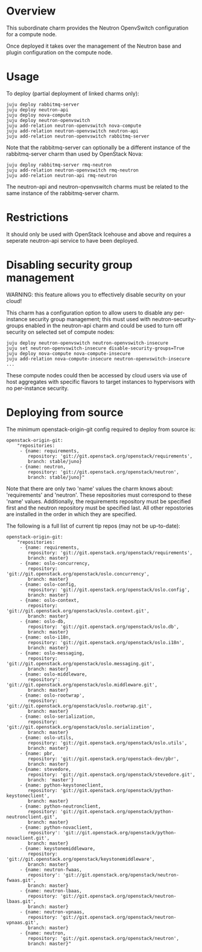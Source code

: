 # Overview

This subordinate charm provides the Neutron OpenvSwitch configuration for a compute node.

Once deployed it takes over the management of the Neutron base and plugin configuration on the compute node.

# Usage

To deploy (partial deployment of linked charms only):

    juju deploy rabbitmq-server
    juju deploy neutron-api
    juju deploy nova-compute
    juju deploy neutron-openvswitch
    juju add-relation neutron-openvswitch nova-compute
    juju add-relation neutron-openvswitch neutron-api
    juju add-relation neutron-openvswitch rabbitmq-server

Note that the rabbitmq-server can optionally be a different instance of the rabbitmq-server charm than used by OpenStack Nova:

    juju deploy rabbitmq-server rmq-neutron
    juju add-relation neutron-openvswitch rmq-neutron
    juju add-relation neutron-api rmq-neutron

The neutron-api and neutron-openvswitch charms must be related to the same instance of the rabbitmq-server charm.

# Restrictions

It should only be used with OpenStack Icehouse and above and requires a seperate neutron-api service to have been deployed.

# Disabling security group management

WARNING: this feature allows you to effectively disable security on your cloud!

This charm has a configuration option to allow users to disable any per-instance security group management; this must used with neutron-security-groups enabled in the neutron-api charm and could be used to turn off security on selected set of compute nodes:

    juju deploy neutron-openvswitch neutron-openvswitch-insecure
    juju set neutron-openvswitch-insecure disable-security-groups=True
    juju deploy nova-compute nova-compute-insecure
    juju add-relation nova-compute-insecure neutron-openvswitch-insecure
    ...

These compute nodes could then be accessed by cloud users via use of host aggregates with specific flavors to target instances to hypervisors with no per-instance security.

# Deploying from source

The minimum openstack-origin-git config required to deploy from source is:

    openstack-origin-git:
        "repositories:
         - {name: requirements,
            repository: 'git://git.openstack.org/openstack/requirements',
            branch: stable/juno}
         - {name: neutron,
            repository: 'git://git.openstack.org/openstack/neutron',
            branch: stable/juno}"

Note that there are only two 'name' values the charm knows about: 'requirements'
and 'neutron'. These repositories must correspond to these 'name' values.
Additionally, the requirements repository must be specified first and the
neutron repository must be specified last. All other repostories are installed
in the order in which they are specified.

The following is a full list of current tip repos (may not be up-to-date):

    openstack-origin-git:
        "repositories:
         - {name: requirements,
            repository: 'git://git.openstack.org/openstack/requirements',
            branch: master}
         - {name: oslo-concurrency,
            repository: 'git://git.openstack.org/openstack/oslo.concurrency',
            branch: master}
         - {name: oslo-config,
            repository: 'git://git.openstack.org/openstack/oslo.config',
            branch: master}
         - {name: oslo-context,
            repository: 'git://git.openstack.org/openstack/oslo.context.git',
            branch: master}
         - {name: oslo-db,
            repository: 'git://git.openstack.org/openstack/oslo.db',
            branch: master}
         - {name: oslo-i18n,
            repository: 'git://git.openstack.org/openstack/oslo.i18n',
            branch: master}
         - {name: oslo-messaging,
            repository: 'git://git.openstack.org/openstack/oslo.messaging.git',
            branch: master}
         - {name: oslo-middleware,
            repository': 'git://git.openstack.org/openstack/oslo.middleware.git',
            branch: master}
         - {name: oslo-rootwrap',
            repository: 'git://git.openstack.org/openstack/oslo.rootwrap.git',
            branch: master}
         - {name: oslo-serialization,
            repository: 'git://git.openstack.org/openstack/oslo.serialization',
            branch: master}
         - {name: oslo-utils,
            repository: 'git://git.openstack.org/openstack/oslo.utils',
            branch: master}
         - {name: pbr,
            repository: 'git://git.openstack.org/openstack-dev/pbr',
            branch: master}
         - {name: stevedore,
            repository: 'git://git.openstack.org/openstack/stevedore.git',
            branch: 'master'}
         - {name: python-keystoneclient,
            repository: 'git://git.openstack.org/openstack/python-keystoneclient',
            branch: master}
         - {name: python-neutronclient,
            repository: 'git://git.openstack.org/openstack/python-neutronclient.git',
            branch: master}
         - {name: python-novaclient,
            repository': 'git://git.openstack.org/openstack/python-novaclient.git',
            branch: master}
         - {name: keystonemiddleware,
            repository: 'git://git.openstack.org/openstack/keystonemiddleware',
            branch: master}
         - {name: neutron-fwaas,
            repository': 'git://git.openstack.org/openstack/neutron-fwaas.git',
            branch: master}
         - {name: neutron-lbaas,
            repository: 'git://git.openstack.org/openstack/neutron-lbaas.git',
            branch: master}
         - {name: neutron-vpnaas,
            repository: 'git://git.openstack.org/openstack/neutron-vpnaas.git',
            branch: master}
         - {name: neutron,
            repository: 'git://git.openstack.org/openstack/neutron',
            branch: master}"
